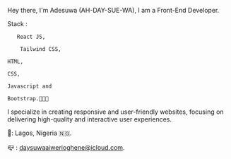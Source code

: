 Hey there, I'm Adesuwa (AH-DAY-SUE-WA),
I am a Front-End Developer.

Stack : 

       React JS,

        Tailwind CSS, 
	
	HTML, 
 
	CSS, 
 
	Javascript and
 
	Bootstrap.👩🏽‍💻 

I specialize in creating responsive and user-friendly websites, focusing on delivering high-quality and interactive user experiences. 

📍: Lagos, Nigeria 🇳🇬.

📪 : daysuwaaiwerioghene@icloud.com.
<!--- 
Aiwerioghene/Aiwerioghene is a ✨ special ✨ repository because its `README.md` (this file) appears on your GitHub profile.
You can click the Preview link to take a look at your changes.
--->

